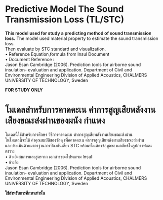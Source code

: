 # Predictive Model The Sound Transmission Loss (TL/STC) # 

**This model used for study a predicting method of sound transmission loss.**
The model used material property to estimate the sound transmission loss.  
Then evaluate by STC standard and visualization.   
• Reference Equation,formula from Insul Document   
• Document Reference :   
Jason Esan Cambridge (2006). Prediction tools for airborne sound insulation- evaluation and application. Department of Civil and  Environmental Engineering Division of Applied Acoustics, CHALMERS UNIVERSITY OF TECHNOLOGY, Sweden  

**FOR STUDY ONLY**  

#  โมเดลสำหรับการคาดคะเน ค่าการสูญเสียพลังงานเสียงขณะส่งผ่านของผนัง กำแพง #     
โมเดลนี้ใช้สำหรับการศึกษา วิธีการคาดคะเน ค่าการสูญเสียพลังงานเสียงขณะส่งผ่าน  
ในโมเดลนี้จะใช้ ค่าคุณสมบัติของวัสดุ เพื่อคาดคะเน ค่าการสูญเสียพลังงานเสียงขณะส่งผ่าน   
และประเมินด้วยมาตรฐานการป้องกันเสียง STC พร้อมทั้งแสดงข้อมูลของผลลัพธ์ในรูปกราฟและตาราง  
• อ้างอิงสมการและสูตรจาก เอกสารของโปรแกรม Insul   
• อ้างอิง  
Jason Esan Cambridge (2006). Prediction tools for airborne sound insulation- evaluation and application. Department of Civil and Environmental Engineering Division of Applied Acoustics, CHALMERS UNIVERSITY OF TECHNOLOGY, Sweden  

**ใช้สำหรับการศึกษาเท่านั้น**  
